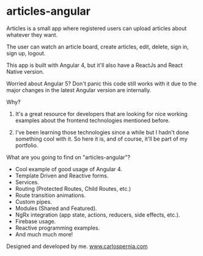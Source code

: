 # articles-angular
Articles is a small app where registered users can upload articles about whatever they want.

The user can watch an article board, create articles, edit, delete, sign in, sign up, logout.

This app is built with Angular 4, but it'll also have a ReactJs and React Native version.

Worried about Angular 5? Don't panic this code still works with it due to the major changes in the latest Angular version are internally.

Why?

1) It's a great resource for developers that are looking for nice working examples about the frontend technologies mentioned before.

2) I've been learning those technologies since a while but I hadn't done something cool with it. So here it is, and of course, it'll be part of my portfolio.

What are you going to find on "articles-angular"?

- Cool example of good usage of Angular 4.
- Template Driven and Reactive forms.
- Services.
- Routing (Protected Routes, Child Routes, etc.)
- Route transition animations.
- Custom pipes.
- Modules (Shared and Featured).
- NgRx integration (app state, actions, reducers, side effects, etc.).
- Firebase usage.
- Reactive programming examples.
- And much much more!

Designed and developed by me.
www.carlospernia.com 

